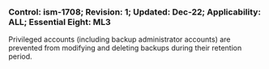 ### Control: ism-1708; Revision: 1; Updated: Dec-22; Applicability: ALL; Essential Eight: ML3
<p>Privileged accounts (including backup administrator accounts) are prevented from modifying and deleting backups during their retention period.</p>